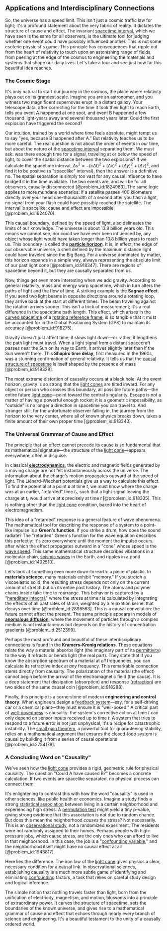 ## Applications and Interdisciplinary Connections

So, the universe has a speed limit. This isn't just a cosmic traffic law for light; it's a profound statement about the very fabric of reality. It dictates the structure of cause and effect. The invariant [spacetime interval](@article_id:154441), which we have seen is the same for all observers, is the ultimate tool for judging whether one event could have possibly influenced another. This is not some esoteric physicist's game. This principle has consequences that ripple out from the heart of relativity to touch upon an astonishing range of fields, from peering at the edge of the cosmos to engineering the materials and systems that shape our daily lives. Let's take a tour and see just how far this beautiful idea reaches.

### The Cosmic Stage

It's only natural to start our journey in the cosmos, the place where relativity plays out on its grandest scale. Imagine you are an astronomer, and you witness two magnificent supernovas erupt in a distant galaxy. Your telescope data, after correcting for the time it took their light to reach Earth, tells you event A happened at one spot, and event B happened a few thousand light-years away and several thousand years later. Could the first explosion have triggered the second?

Our intuition, trained by a world where time feels absolute, might tempt us to say "yes, because B happened after A." But relativity teaches us to be more careful. The real question is not about the order of events in *our* time, but about the nature of the [spacetime interval](@article_id:154441) separating them. We must ask: was there enough time for a signal, traveling at or below the speed of light, to cover the spatial distance between the two explosions? If we calculate the spacetime interval, $\Delta s^2 = - (c\Delta t)^2 + (\Delta x)^2 + (\Delta y)^2 + (\Delta z)^2$, and find it to be positive (a "spacelike" interval), then the answer is a definitive no. The spatial separation is simply too vast for any causal influence to have bridged it in the time available. The two events are, and will be for all observers, causally disconnected [@problem_id:1824983]. The same logic applies to more mundane scenarios: if a satellite passes 400 kilometers directly over your head one-thousandth of a second after you flash a light, no signal from your flash could have possibly reached the satellite. The interval is spacelike; cause and effect are impossible [@problem_id:1624070].

This causal boundary, defined by the speed of light, also delineates the limits of our knowledge. The universe is about 13.8 billion years old. This means we cannot see, nor could we have ever been influenced by, any object whose light would have taken longer than 13.8 billion years to reach us. This boundary is called the **[particle horizon](@article_id:268545)**. It is, in effect, the edge of our observable universe, a shell defined by the maximum distance light could have traveled since the Big Bang. For a universe dominated by matter, this horizon expands in a simple way, always representing the absolute limit of our past light cone [@problem_id:918347]. There are regions of spacetime beyond it, but they are causally separated from us.

Now, things get even more interesting when we add gravity. According to general relativity, mass and energy warp spacetime, which in turn alters the paths of light and the flow of time. A striking example is the **Sagnac effect**. If you send two light beams in opposite directions around a rotating loop, they arrive back at the start at different times. The beam traveling against the rotation arrives sooner. This isn't a trick of measurement; it's a real difference in the spacetime path length. This effect, which arises in the [curved spacetime](@article_id:184444) of a [rotating reference frame](@article_id:175041), is so tangible that it must be accounted for in the Global Positioning System (GPS) to maintain its accuracy [@problem_id:918275].

Gravity doesn't just affect time; it slows light down—or rather, it lengthens the path light must travel. When a light signal from a distant spacecraft passes near the Sun on its way to Earth, it arrives slightly later than if the Sun weren't there. This **Shapiro time delay**, first measured in the 1960s, was a stunning confirmation of general relativity. It tells us that the [causal structure of spacetime](@article_id:199495) is itself shaped by the presence of mass [@problem_id:918328].

The most extreme distortion of causality occurs at a black hole. At the event horizon, gravity is so strong that the [light cones](@article_id:158510) are tilted inward. For any object or person who crosses this boundary, all possible future paths—the entire future [light cone](@article_id:157173)—point toward the central singularity. Escape is not a matter of having a powerful enough rocket; it is a geometric impossibility, as "outside" is no longer a direction in spacetime you can travel to. And stranger still, for the unfortunate observer falling in, the journey from the horizon to the very center, where all of known physics breaks down, takes a finite amount of their own proper time [@problem_id:918343].

### The Universal Grammar of Cause and Effect

The principle that an effect cannot precede its cause is so fundamental that its mathematical signature—the structure of the [light cone](@article_id:157173)—appears everywhere, often in disguise.

In classical **[electrodynamics](@article_id:158265)**, the electric and magnetic fields generated by a moving charge are not felt instantaneously across the universe. The information about the charge's motion propagates outward at the speed of light. The Liénard-Wiechert potentials give us a way to calculate this effect. To find the potential at a point $\mathbf{x}$ at time $t$, we must know where the charge *was* at an earlier, "retarded" time $t_r$, such that a light signal leaving the charge at $t_r$ would arrive at $\mathbf{x}$ precisely at time $t$ [@problem_id:918335]. This is nothing other than the [light cone](@article_id:157173) condition, baked into the heart of electromagnetism.

This idea of a "retarded" response is a general feature of wave phenomena. The mathematical tool for describing the response of a system to a point-like impulse is a **Green's function**. If you strike a drum, how does the sound radiate? The "retarded" Green's function for the wave equation describes this perfectly: it's zero everywhere until the moment the impulse occurs, after which the effect propagates outward in a "cone" whose speed is the [wave speed](@article_id:185714). This same mathematical structure describes vibrations in a molecular chain, [seismic waves](@article_id:164491) in the Earth, and ripples in a pond [@problem_id:1402510].

Let's look at something even more down-to-earth: a piece of plastic. In **materials science**, many materials exhibit "memory." If you stretch a viscoelastic solid, the resulting stress depends not only on the current amount of stretch but on its entire past history. The atoms and polymer chains inside take time to rearrange. This behavior is captured by a "[hereditary integral](@article_id:198944)," where the stress at time $t$ is calculated by integrating the effects of all past rates of strain, weighted by a relaxation kernel that decays over time [@problem_id:2898563]. This is a causal convolution: the future cannot affect the present. The same principle appears in models of **[anomalous diffusion](@article_id:141098)**, where the movement of particles through a complex medium is not instantaneous but depends on the history of concentration gradients [@problem_id:2512399].

Perhaps the most profound and beautiful of these interdisciplinary connections is found in the **Kramers-Kronig relations**. These equations relate the way a material absorbs light (the imaginary part of its [permittivity](@article_id:267856)) to the way it refracts or bends light (the real part). They state that if you know the absorption spectrum of a material at *all* frequencies, you can calculate its refractive index at *any* frequency. This remarkable connection stems directly from causality. The polarization of the material (the effect) cannot begin before the arrival of the electromagnetic field (the cause). It is a deep statement that dissipation (absorption) and response ([refraction](@article_id:162934)) are two sides of the same causal coin [@problem_id:918288].

Finally, this principle is a cornerstone of modern **engineering and control theory**. When engineers design a [feedback system](@article_id:261587)—say, for a self-driving car or a chemical plant—they must ensure it is "well-posed." A critical part of [well-posedness](@article_id:148096) is causality: the system's corrective action at time $t$ can only depend on sensor inputs received up to time $t$. A system that tries to respond to a future error is not just unphysical, it's a recipe for catastrophic instability. The [small gain theorem](@article_id:173116), a powerful tool for guaranteeing stability, relies on a mathematical argument that ensures the [closed-loop system](@article_id:272405) is causal by building it from a series of causal operations [@problem_id:2754178].

### A Concluding Word on "Causality"

We've seen how the [light cone](@article_id:157173) provides a rigid, geometric rule for physical causality. The question "Could A have caused B?" becomes a concrete calculation. If two events are spacelike separated, no physical process can connect them.

It's enlightening to contrast this with how the word "causality" is used in other sciences, like public health or economics. Imagine a study finds a strong [statistical association](@article_id:172403) between living in a certain neighborhood and experiencing high stress. A [permutation test](@article_id:163441) might yield a tiny p-value, giving strong evidence that this association is not due to random chance. But does this mean the neighborhood *causes* the stress? Not necessarily. This is an [observational study](@article_id:174013), not a randomized experiment. The residents were not randomly assigned to their homes. Perhaps people with high-pressure jobs, which cause stress, are the only ones who can afford to live in that neighborhood. In this case, the job is a "[confounding variable](@article_id:261189)," and the neighborhood itself might have no causal effect at all [@problem_id:1943817].

Here lies the difference. The iron law of the [light cone](@article_id:157173) gives physics a clear, necessary condition for a causal link. In observational sciences, establishing causality is a much more subtle game of identifying and eliminating [confounding](@article_id:260132) factors, a task that relies on careful study design and logical inference.

The simple notion that nothing travels faster than light, born from the unification of electricity, magnetism, and motion, blossoms into a principle of extraordinary power. It carves the structure of spacetime, sets the boundaries of the known universe, and gives rise to a mathematical grammar of cause and effect that echoes through nearly every branch of science and engineering. It's a beautiful testament to the unity of a causally ordered world.